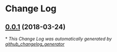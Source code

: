# Change Log

## [0.0.1](https://github.com/gordonbanderson/sphinxsearch/tree/0.0.1) (2018-03-24)


\* *This Change Log was automatically generated by [github_changelog_generator](https://github.com/skywinder/Github-Changelog-Generator)*